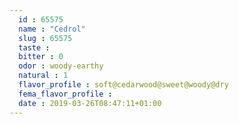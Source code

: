 ```yaml
---
  id : 65575
  name : "Cedrol"
  slug : 65575
  taste : 
  bitter : 0
  odor : woody-earthy
  natural : 1
  flavor_profile : soft@cedarwood@sweet@woody@dry
  fema_flavor_profile : 
  date : 2019-03-26T08:47:11+01:00
---
```




